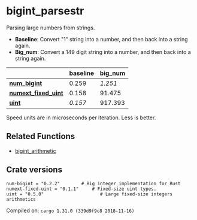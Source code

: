 # bigint_parsestr
Parsing large numbers from strings.

* **Baseline**: Convert "1" string into a number, and then back into a string again.
* **Big_num**: Convert a 149 digit string into a number, and then back into a string again.

| | baseline | big_num |
| --- | --- | --- |
| **[num_bigint](https://crates.io/crates/num_bigint)** | 0.259 | *1.251* |
| **[numext_fixed_uint](https://crates.io/crates/numext_fixed_uint)** | 0.158 | 91.475 |
| **[uint](https://crates.io/crates/uint)** | *0.157* | 917.393 |

Speed units are in microseconds per iteration. Less is better.

## Related Functions

* [bigint_arithmetic](../bigint_arithmetic)

## Crate versions

    num-bigint = "0.2.2"        # Big integer implementation for Rust
    numext-fixed-uint = "0.1.1"     # Fixed-size uint types.
    uint = "0.5.0"                     # Large fixed-size integers arithmetics

Compiled on: `cargo 1.31.0 (339d9f9c8 2018-11-16)`